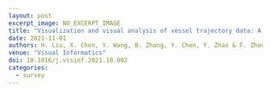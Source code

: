 ```yaml
---
layout: post
excerpt_image: NO_EXCERPT_IMAGE
title: "Visualization and visual analysis of vessel trajectory data: A survey"
date: 2021-11-01
authors: H. Liu, X. Chen, Y. Wang, B. Zhang, Y. Chen, Y. Zhao & F. Zhou
venue: "Visual Informatics"
doi: 10.1016/j.visinf.2021.10.002
categories:
  - survey
---
```


